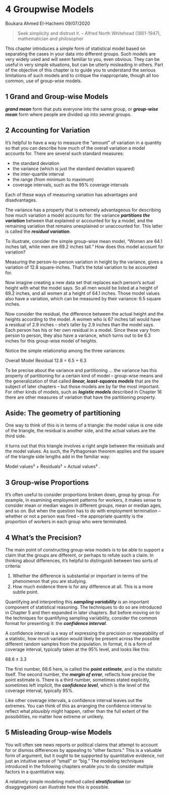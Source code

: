 4 Groupwise Models
================
Boukara Ahmed El-Hachemi
09/07/2020

> Seek simplicity and distrust it. – Alfred North Whitehead (1861-1947),
> mathematician and philosopher

This chapter introduces a simple form of statistical model based on
separating the cases in your data into different groups. Such models are
very widely used and will seem familiar to you, even obvious. They can
be useful in very simple situations, but can be utterly misleading in
others. Part of the objective of this chapter is to guide you to
understand the serious limitations of such models and to critique the
inappropriate, though all too common, use of group-wise models.

## 1 Grand and Group-wise Models

***grand mean*** form that puts everyone into the same group, or
***group-wise mean*** form where people are divided up into several
groups.

## 2 Accounting for Variation

It’s helpful to have a way to measure the “amount” of variation in a
quantity so that you can describe how much of the overall variation a
model accounts for. There are several such standard measures:

  - the standard deviation
  - the variance (which is just the standard deviation squared)
  - the inter-quartile interval
  - the range (from minimum to maximum)
  - coverage intervals, such as the 95% coverage intervals

Each of these ways of measuring variation has advantages and
disadvantages.

The variance has a property that is extremely advantageous for
describing how much variation a model accounts for: the variance
***partitions the variation*** between that explained or accounted for
by a model, and the remaining variation that remains unexplained or
unaccounted for. This latter is called the ***residual variation***.

To illustrate, consider the simple group-wise mean model, “Women are
64.1 inches tall, while men are 69.2 inches tall.” How does this model
account for variation?

Measuring the person-to-person variation in height by the variance,
gives a variation of 12.8 square-inches. That’s the total variation to
be accounted for.

Now imagine creating a new data set that replaces each person’s actual
height with what the model says. So all men would be listed at a height
of 69.2 inches, and all women at a height of 64.1 inches. Those model
values also have a variation, which can be measured by their variance:
6.5 square inches.

Now consider the residual, the difference between the actual height and
the heights according to the model. A women who is 67 inches tall would
have a residual of 2.9 inches – she’s taller by 2.9 inches than the
model says. Each person has his or her own residual in a model. Since
these vary from person to person, they also have a variance, which turns
out to be 6.3 inches for this group-wise model of heights.

Notice the simple relationship among the three variances:

Overall Model Residual 12.8 = 6.5 + 6.3

To be precise about the variance and partitioning … the variance has
this property of partitioning for a certain kind of model – group-wise
means and the generalization of that called ***linear, least-squares
models*** that are the subject of later chapters – but those models are
by far the most important. For other kinds of models, such as
***logistic models*** described in Chapter 16 there are other measures
of variation that have the partitioning property.

## Aside: The geometry of partitioning

One way to think of this is in terms of a triangle: the model value is
one side of the triangle, the residual is another side, and the actual
values are the third side.

it turns out that this triangle involves a right angle between the
residuals and the model values. As such, the Pythagorean theorem applies
and the square of the triangle side lengths add in the familiar way:

Model values² + Residuals² = Actual values² .

## 3 Group-wise Proportions

It’s often useful to consider proportions broken down, group by group.
For example, In examining employment patterns for workers, it makes
sense to consider mean or median wages in different groups, mean or
median ages, and so on. But when the question has to do with employment
termination – whether or not a person was fired – the appropriate
quantity is the proportion of workers in each group who were terminated.

## 4 What’s the Precision?

The main point of constructing group-wise models is to be able to
support a claim that the groups are different, or perhaps to refute such
a claim. In thinking about differences, it’s helpful to distinguish
between two sorts of criteria:

1.  Whether the difference is substantial or important in terms of the
    phenomenon that you are studying.  
2.  How much evidence there is for any difference at all. This is a more
    subtle point.

Quantifying and interpreting this ***sampling variability*** is an
important component of statistical reasoning. The techniques to do so
are introduced in Chapter 5 and then expanded in later chapters. But
before moving on to the techniques for quantifying sampling variability,
consider the common format for presenting it: the ***confidence
interval***.

A confidence interval is a way of expressing the precision or
repeatability of a statistic, how much variation would likely be present
across the possible different random samples from the population. In
format, it is a form of coverage interval, typically taken at the 95%
level, and looks like this:

68.6 ± 3.3

The first number, 68.6 here, is called the ***point estimate***, and is
the statistic itself. The second number, the ***margin of error***,
reflects how precise the point estimate is. There is a third number,
sometimes stated explicitly, sometimes left implicit, the ***confidence
level***, which is the level of the coverage interval, typically 95%.

Like other coverage intervals, a confidence interval leaves out the
extremes. You can think of this as arranging the confidence interval to
reflect what *plausibly* might happen, rather than the full extent of
the possibilities, no matter how extreme or unlikely.

## 5 Misleading Group-wise Models

You will often see news reports or political claims that attempt to
account for or dismiss differences by appealing to “other factors.” This
is a valuable form of argument, but it ought to be supported by
quantitative evidence, not just an intuitive sense of “small” or “big.”
The modeling techniques introduced in the following chapters enable you
to do consider multiple factors in a quantitative way.

A relatively simple modeling method called ***stratification*** (or
disaggregation) can illustrate how this is possible.
